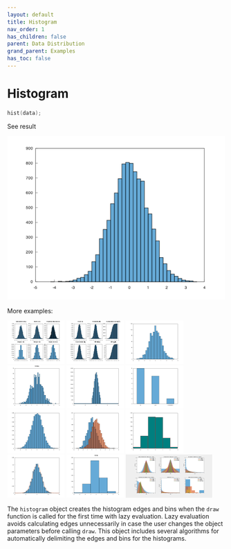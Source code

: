 ```yaml
---
layout: default
title: Histogram
nav_order: 1
has_children: false
parent: Data Distribution
grand_parent: Examples
has_toc: false
---
```

# Histogram

```cpp
hist(data);
```


See result
    
[![example_histogram_1](../data_distribution/histogram/histogram_1.png)](https://github.com/alandefreitas/matplotplusplus/blob/master/examples/data_distribution/histogram/histogram_1.cpp)

More examples:
    
[![example_histogram_2](../data_distribution/histogram/histogram_2_thumb.png)](https://github.com/alandefreitas/matplotplusplus/blob/master/examples/data_distribution/histogram/histogram_2.cpp)  [![example_histogram_3](../data_distribution/histogram/histogram_3_thumb.png)](https://github.com/alandefreitas/matplotplusplus/blob/master/examples/data_distribution/histogram/histogram_3.cpp)  [![example_histogram_4](../data_distribution/histogram/histogram_4_thumb.png)](https://github.com/alandefreitas/matplotplusplus/blob/master/examples/data_distribution/histogram/histogram_4.cpp)  [![example_histogram_5](../data_distribution/histogram/histogram_5_thumb.png)](https://github.com/alandefreitas/matplotplusplus/blob/master/examples/data_distribution/histogram/histogram_5.cpp)  [![example_histogram_6](../data_distribution/histogram/histogram_6_thumb.png)](https://github.com/alandefreitas/matplotplusplus/blob/master/examples/data_distribution/histogram/histogram_6.cpp)  [![example_histogram_7](../data_distribution/histogram/histogram_7_thumb.png)](https://github.com/alandefreitas/matplotplusplus/blob/master/examples/data_distribution/histogram/histogram_7.cpp)  [![example_histogram_8](../data_distribution/histogram/histogram_8_thumb.png)](https://github.com/alandefreitas/matplotplusplus/blob/master/examples/data_distribution/histogram/histogram_8.cpp)  [![example_histogram_9](../data_distribution/histogram/histogram_9_thumb.png)](https://github.com/alandefreitas/matplotplusplus/blob/master/examples/data_distribution/histogram/histogram_9.cpp)  [![example_histogram_10](../data_distribution/histogram/histogram_10_thumb.png)](https://github.com/alandefreitas/matplotplusplus/blob/master/examples/data_distribution/histogram/histogram_10.cpp)  [![example_histogram_11](../data_distribution/histogram/histogram_11_thumb.png)](https://github.com/alandefreitas/matplotplusplus/blob/master/examples/data_distribution/histogram/histogram_11.cpp)  [![example_histogram_12](../data_distribution/histogram/histogram_12_thumb.png)](https://github.com/alandefreitas/matplotplusplus/blob/master/examples/data_distribution/histogram/histogram_12.cpp)  [![example_histogram_14](../data_distribution/histogram/histogram_14_thumb.png)](https://github.com/alandefreitas/matplotplusplus/blob/master/examples/data_distribution/histogram/histogram_14.cpp)
  

The `histogram` object creates the histogram edges and bins when the `draw` function is called for the first time with lazy evaluation. Lazy evaluation avoids calculating edges unnecessarily in case the user changes the object parameters before calling `draw`. This object includes several algorithms for automatically delimiting the edges and bins for the histograms. 



